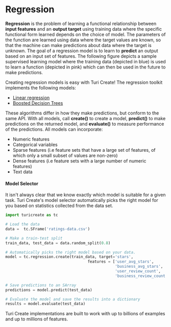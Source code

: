 # Regression

 **Regression** is the problem of learning a functional relationship between
**input features** and an **output target** using training data where the
specific functional form learned depends on the choice of model.  The
parameters of the function are learned using data where the target values are
known, so that the machine can make predictions about data where the target is
unknown.  The goal of a regression model is to learn to **predict** an output
based on an input set of features. The following figure depicts a sample
supervised learning model where the training data (depicted in blue) is used to
learn a function (depicted in pink) which can then be used in the future to
make predictions.

<div id="supervised-plot"></div>
<script src="images/regression-plot.js"></script>

Creating regression models is easy with Turi Create! The regression
toolkit implements the following models:

* [Linear regression](linear-regression.md)
* [Boosted Decision Trees](boosted_trees_regression.md)

These algorithms differ in how they make predictions, but conform to the same
API. With all models, call **create()** to create a model, **predict()** to make
predictions on the returned model, and **evaluate()** to measure performance of
the predictions. All models can incorporate:

* Numeric features
* Categorical variables
* Sparse features (i.e feature sets that have a large set of features,
of which only a small subset of values are non-zero)
* Dense features (i.e
feature sets with a large number of numeric features)
* Text data

#### Model Selector

It isn't always clear that we know exactly which model is suitable for a
given task.  Turi Create's model selector automatically picks the right
model for you based on statistics collected from the data set.

```python
import turicreate as tc

# Load the data
data =  tc.SFrame('ratings-data.csv')

# Make a train-test split
train_data, test_data = data.random_split(0.8)

# Automatically picks the right model based on your data.
model = tc.regression.create(train_data, target='stars',
                                    features = ['user_avg_stars',
                                                'business_avg_stars',
                                                'user_review_count',
                                                'business_review_count'])

# Save predictions to an SArray
predictions = model.predict(test_data)

# Evaluate the model and save the results into a dictionary
results = model.evaluate(test_data)
```

Turi Create implementations are built to work with up to billions of
examples and up to millions of features.
